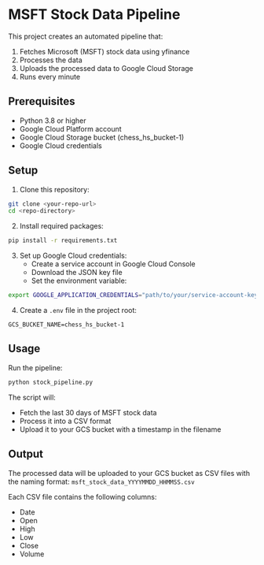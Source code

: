 # MSFT Stock Data Pipeline

This project creates an automated pipeline that:
1. Fetches Microsoft (MSFT) stock data using yfinance
2. Processes the data
3. Uploads the processed data to Google Cloud Storage
4. Runs every minute

## Prerequisites

- Python 3.8 or higher
- Google Cloud Platform account
- Google Cloud Storage bucket (chess_hs_bucket-1)
- Google Cloud credentials

## Setup

1. Clone this repository:
```bash
git clone <your-repo-url>
cd <repo-directory>
```

2. Install required packages:
```bash
pip install -r requirements.txt
```

3. Set up Google Cloud credentials:
   - Create a service account in Google Cloud Console
   - Download the JSON key file
   - Set the environment variable:
```bash
export GOOGLE_APPLICATION_CREDENTIALS="path/to/your/service-account-key.json"
```

4. Create a `.env` file in the project root:
```
GCS_BUCKET_NAME=chess_hs_bucket-1
```

## Usage

Run the pipeline:
```bash
python stock_pipeline.py
```

The script will:
- Fetch the last 30 days of MSFT stock data
- Process it into a CSV format
- Upload it to your GCS bucket with a timestamp in the filename

## Output

The processed data will be uploaded to your GCS bucket as CSV files with the naming format:
`msft_stock_data_YYYYMMDD_HHMMSS.csv`

Each CSV file contains the following columns:
- Date
- Open
- High
- Low
- Close
- Volume 
